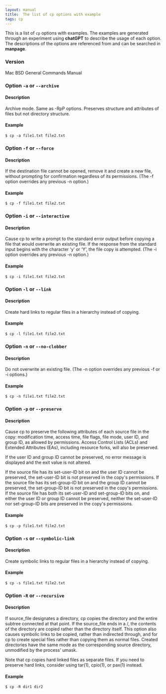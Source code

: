 ```yaml
---
layout: manual
title:  The list of cp options with example
tags: cp
---
```


This is a list of `cp` options with examples. The examples are generated through an experiment using **chatGPT** to describe the usage of each option. The descriptions of the options are referenced from and can be searched in **manpage**.

### Version

Mac BSD General Commands Manual

### Option `-a` or `--archive`

#### Description

Archive mode. Same as -RpP options. Preserves structure and attributes of files but not directory structure.

#### Example

```
$ cp -a file1.txt file2.txt
```

### Option `-f` or `--force`

#### Description

If the destination file cannot be opened, remove it and create a new file, without prompting for confirmation regardless of its permissions.  (The -f option overrides any previous -n option.)

#### Example

```
$ cp -f file1.txt file2.txt
```

### Option `-i` or `--interactive`

#### Description

Cause cp to write a prompt to the standard error output before copying a file that would overwrite an existing file.  If the response from the standard input begins with the character ‘y’ or ‘Y’, the file copy is attempted.  (The -i option overrides any previous -n option.)

#### Example

```
$ cp -i file1.txt file2.txt
```

### Option `-l` or `--link`

#### Description

Create hard links to regular files in a hierarchy instead of copying.

#### Example

```
$ cp -l file1.txt file2.txt
```

### Option `-n` or `--no-clobber`

#### Description

Do not overwrite an existing file.  (The -n option overrides any previous -f or -i options.)

#### Example

```
$ cp -n file1.txt file2.txt
```

### Option `-p` or `--preserve`

#### Description

Cause cp to preserve the following attributes of each source file in the copy: modification time, access time, file flags, file mode, user ID, and group ID, as allowed by permissions.  Access Control Lists (ACLs) and Extended Attributes (EAs), including resource forks, will also be preserved.

If the user ID and group ID cannot be preserved, no error message is displayed and the exit value is not altered.

If the source file has its set-user-ID bit on and the user ID cannot be preserved, the set-user-ID bit is not preserved in the copy's permissions.
If the source file has its set-group-ID bit on and the group ID cannot be preserved, the set-group-ID bit is not preserved in the copy's permissions.
If the source file has both its set-user-ID and set-group-ID bits on, and either the user ID or group ID cannot be preserved, neither the set-user-ID
nor set-group-ID bits are preserved in the copy's permissions.

#### Example

```
$ cp -p file1.txt file2.txt
```

### Option `-s` or `--symbolic-link`

#### Description

Create symbolic links to regular files in a hierarchy instead of copying.

#### Example

```
$ cp -s file1.txt file2.txt
```

### Option `-R` or `--recursive`

#### Description

If source_file designates a directory, cp copies the directory and the entire subtree connected at that point.  If the source_file ends in a /, the contents of the directory are copied rather than the directory itself.  This option also causes symbolic links to be copied, rather than indirected through, and for cp to create special files rather than copying them as normal files.  Created directories have the same mode as the corresponding source directory, unmodified by the process' umask.

Note that cp copies hard linked files as separate files.  If you need to preserve hard links, consider using tar(1), cpio(1), or pax(1) instead.

#### Example

```
$ cp -R dir1 dir2
```
